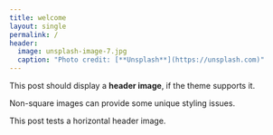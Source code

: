 ```yaml
---
title: welcome
layout: single
permalink: /
header:
  image: unsplash-image-7.jpg
  caption: "Photo credit: [**Unsplash**](https://unsplash.com)"
---
```


This post should display a **header image**, if the theme supports it.

Non-square images can provide some unique styling issues.

This post tests a horizontal header image.
